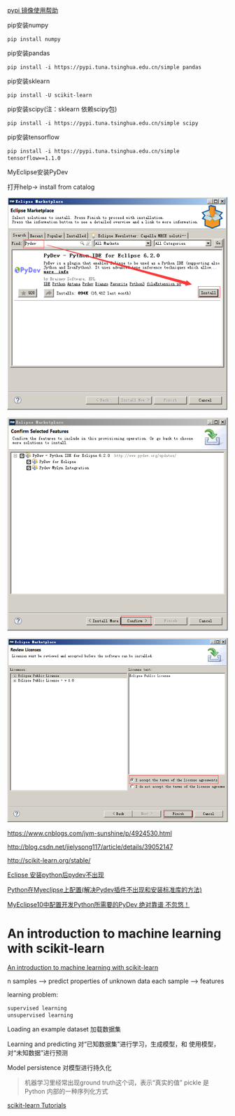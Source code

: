 
[pypi 镜像使用帮助](https://mirrors.tuna.tsinghua.edu.cn/help/pypi/)

pip安装numpy

	pip install numpy

pip安装pandas

	pip install -i https://pypi.tuna.tsinghua.edu.cn/simple pandas

pip安装sklearn

	pip install -U scikit-learn

pip安装scipy(注：sklearn 依赖scipy包)

	pip install -i https://pypi.tuna.tsinghua.edu.cn/simple scipy

pip安装tensorflow

	pip install -i https://pypi.tuna.tsinghua.edu.cn/simple tensorflow==1.1.0

MyEclipse安装PyDev

打开help-> install from catalog

![](images/pydev/20180125182235.png)

![](images/pydev/20180125182305.png)

![](images/pydev/20180125182330.png)

https://www.cnblogs.com/jym-sunshine/p/4924530.html

http://blog.csdn.net/jielysong117/article/details/39052147

http://scikit-learn.org/stable/

[Eclipse 安装python后pydev不出现](https://www.cnblogs.com/MazeHong/p/7225087.html)

[Python在Myeclipse上配置(解决Pydev插件不出现和安装标准库的方法)](http://blog.csdn.net/danielntz/article/details/51429686)

[MyEclipse10中配置开发Python所需要的PyDev 绝对靠谱 不忽悠！](https://www.cnblogs.com/simith/p/5090716.html)


# An introduction to machine learning with scikit-learn #

[An introduction to machine learning with scikit-learn](http://scikit-learn.org/stable/tutorial/basic/tutorial.html)

n samples --> predict properties of unknown data
each sample --> features

learning problem:

	supervised learning
	unsupervised learning

Loading an example dataset 加载数据集

Learning and predicting 对“已知数据集”进行学习，生成模型，和 使用模型，对“未知数据”进行预测

Model persistence 对模型进行持久化

> 机器学习里经常出现ground truth这个词，表示“真实的值”
> pickle 是 Python 内部的一种序列化方式


[scikit-learn Tutorials](http://scikit-learn.org/stable/tutorial/index.html)



